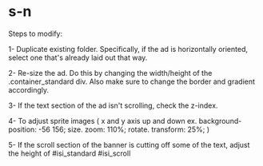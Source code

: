 # s-n
Steps to modify:

1- Duplicate existing folder. Specifically, if the ad is horizontally oriented, select one that's already laid out that way.

2- Re-size the ad. Do this by changing the width/height of the .container_standard div. Also make sure to change the border and gradient accordingly.

3- If the text section of the ad isn't scrolling, check the z-index.

4- To adjust sprite images ( x and y axis up and down ex. background-position: -56 156; size. zoom: 110%; rotate. transform: 25%; )

5- If the scroll section of the banner is cutting off some of the text, adjust the height of #isi_standard #isi_scroll
